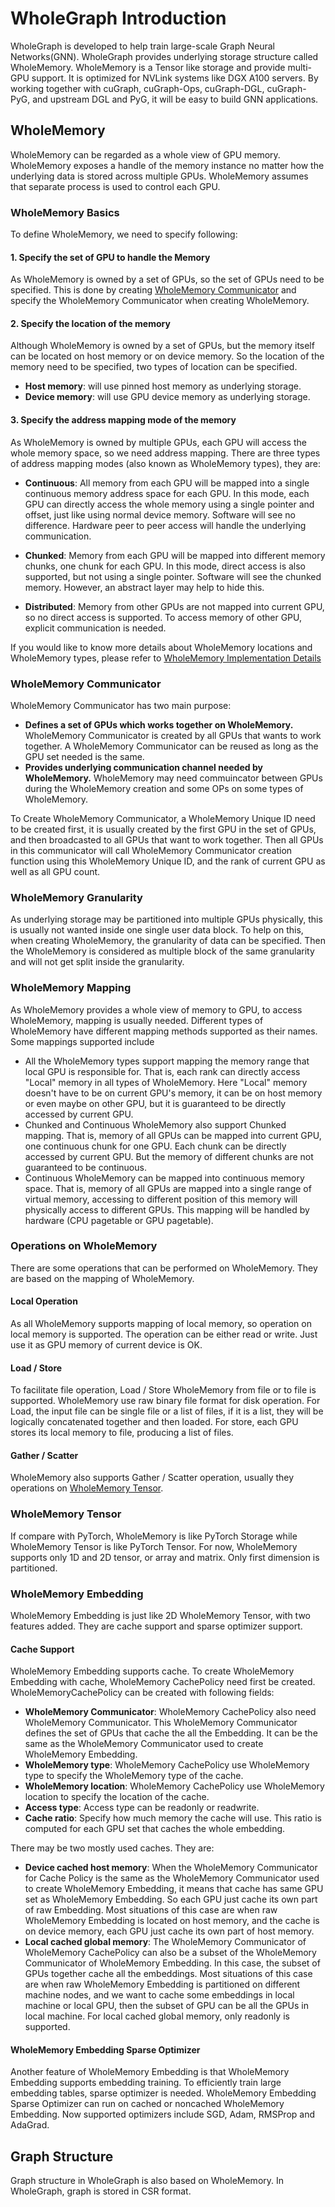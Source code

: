 # WholeGraph Introduction
WholeGraph is developed to help train large-scale Graph Neural Networks(GNN).
WholeGraph provides underlying storage structure called WholeMemory.
WholeMemory is a Tensor like storage and provide multi-GPU support.
It is optimized for NVLink systems like DGX A100 servers.
By working together with cuGraph, cuGraph-Ops, cuGraph-DGL, cuGraph-PyG, and upstream DGL and PyG,
it will be easy to build GNN applications.

## WholeMemory
WholeMemory can be regarded as a whole view of GPU memory.
WholeMemory exposes a handle of the memory instance no matter how the underlying data is stored across multiple GPUs.
WholeMemory assumes that separate process is used to control each GPU.

### WholeMemory Basics
To define WholeMemory, we need to specify following:

#### 1. Specify the set of GPU to handle the Memory

As WholeMemory is owned by a set of GPUs, so the set of GPUs need to be specified.
This is done by creating [WholeMemory Communicator](#wholememory-communicator) and specify the WholeMemory Communicator
when creating WholeMemory.

#### 2. Specify the location of the memory

Although WholeMemory is owned by a set of GPUs, but the memory itself can be located on host memory or on device memory.
So the location of the memory need to be specified, two types of location can be specified.

- **Host memory**: will use pinned host memory as underlying storage.
- **Device memory**: will use GPU device memory as underlying storage.

#### 3. Specify the address mapping mode of the memory

As WholeMemory is owned by multiple GPUs, each GPU will access the whole memory space, so we need address mapping.
There are three types of address mapping modes (also known as WholeMemory types), they are:

- **Continuous**: All memory from each GPU will be mapped into a single continuous memory address space for each GPU.
  In this mode, each GPU can directly access the whole memory using a single pointer and offset, just like using normal
  device memory. Software will see no difference. Hardware peer to peer access will handle the underlying communication.

- **Chunked**: Memory from each GPU will be mapped into different memory chunks, one chunk for each GPU.
  In this mode, direct access is also supported, but not using a single pointer. Software will see the chunked memory.
  However, an abstract layer may help to hide this.

- **Distributed**: Memory from other GPUs are not mapped into current GPU, so no direct access is supported.
  To access memory of other GPU, explicit communication is needed.

If you would like to know more details about WholeMemory locations and WholeMemory types, please refer to
[WholeMemory Implementation Details](wholememory_implementation_details.md)

### WholeMemory Communicator
WholeMemory Communicator has two main purpose:

- **Defines a set of GPUs which works together on WholeMemory.** WholeMemory Communicator is created by all GPUs that
  wants to work together. A WholeMemory Communicator can be reused as long as the GPU set needed is the same.
- **Provides underlying communication channel needed by WholeMemory.** WholeMemory may need commuincator between GPUs
  during the WholeMemory creation and some OPs on some types of WholeMemory.

To Create WholeMemory Communicator, a WholeMemory Unique ID need to be created first, it is usually created by the first
GPU in the set of GPUs, and then broadcasted to all GPUs that want to work together. Then all GPUs in this communicator
will call WholeMemory Communicator creation function using this WholeMemory Unique ID, and the rank of current GPU as
well as all GPU count.

### WholeMemory Granularity
As underlying storage may be partitioned into multiple GPUs physically, this is usually not wanted inside one single
user data block. To help on this, when creating WholeMemory, the granularity of data can be specified. Then the
WholeMemory is considered as multiple block of the same granularity and will not get split inside the granularity.

### WholeMemory Mapping
As WholeMemory provides a whole view of memory to GPU, to access WholeMemory, mapping is usually needed.
Different types of WholeMemory have different mapping methods supported as their names.
Some mappings supported include
- All the WholeMemory types support mapping the memory range that local GPU is responsible for.
  That is, each rank can directly access "Local" memory in all types of WholeMemory.
  Here "Local" memory doesn't have to be on current GPU's memory, it can be on host memory or even maybe on other GPU,
  but it is guaranteed to be directly accessed by current GPU.
- Chunked and Continuous WholeMemory also support Chunked mapping. That is, memory of all GPUs can be mapped into
  current GPU, one continuous chunk for one GPU. Each chunk can be directly accessed by current GPU. But the memory of
  different chunks are not guaranteed to be continuous.
- Continuous WholeMemory can be mapped into continuous memory space. That is, memory of all GPUs are mapped into a
  single range of virtual memory, accessing to different position of this memory will physically access to different
  GPUs. This mapping will be handled by hardware (CPU pagetable or GPU pagetable).

### Operations on WholeMemory
There are some operations that can be performed on WholeMemory. They are based on the mapping of WholeMemory.
#### Local Operation
As all WholeMemory supports mapping of local memory, so operation on local memory is supported. The operation can be
either read or write. Just use it as GPU memory of current device is OK.
#### Load / Store
To facilitate file operation, Load / Store WholeMemory from file or to file is supported. WholeMemory use raw binary
file format for disk operation. For Load, the input file can be single file or a list of files, if it is a list, they
will be logically concatenated together and then loaded. For store, each GPU stores its local memory to file, producing
a list of files.
#### Gather / Scatter
WholeMemory also supports Gather / Scatter operation, usually they operations on
[WholeMemory Tensor](#wholememory-tensor).

### WholeMemory Tensor
If compare with PyTorch, WholeMemory is like PyTorch Storage while WholeMemory Tensor is like PyTorch Tensor.
For now, WholeMemory supports only 1D and 2D tensor, or array and matrix. Only first dimension is partitioned.

### WholeMemory Embedding
WholeMemory Embedding is just like 2D WholeMemory Tensor, with two features added. They are cache support and sparse
optimizer support.
#### Cache Support
WholeMemory Embedding supports cache. To create WholeMemory Embedding with cache, WholeMemory CachePolicy need first be
created. WholeMemoryCachePolicy can be created with following fields:
- **WholeMemory Communicator**: WholeMemory CachePolicy also need WholeMemory Communicator.
  This WholeMemory Communicator defines the set of GPUs that cache the all the Embedding.
  It can be the same as the WholeMemory Communicator used to create WholeMemory Embedding.
- **WholeMemory type**: WholeMemory CachePolicy use WholeMemory type to specify the WholeMemory type of the cache.
- **WholeMemory location**: WholeMemory CachePolicy use WholeMemory location to specify the location of the cache.
- **Access type**: Access type can be readonly or readwrite.
- **Cache ratio**: Specify how much memory the cache will use. This ratio is computed for each GPU set that caches the
  whole embedding.

There may be two mostly used caches. They are:
- **Device cached host memory**: When the WholeMemory Communicator for Cache Policy is the same as the WholeMemory
  Communicator used to create WholeMemory Embedding, it means that cache has same GPU set as WholeMemory Embedding.
  So each GPU just cache its own part of raw Embedding.
  Most situations of this case are when raw WholeMemory Embedding is located on host memory, and the cache is on device
  memory, each GPU just cache its own part of host memory.
- **Local cached global memory**: The WholeMemory Communicator of WholeMemory CachePolicy can also be a subset of the
  WholeMemory Communicator of WholeMemory Embedding. In this case, the subset of GPUs together cache all the embeddings.
  Most situations of this case are when raw WholeMemory Embedding is partitioned on different machine nodes, and we
  want to cache some embeddings in local machine or local GPU, then the subset of GPU can be all the GPUs in local
  machine. For local cached global memory, only readonly is supported.

#### WholeMemory Embedding Sparse Optimizer
Another feature of WholeMemory Embedding is that WholeMemory Embedding supports embedding training.
To efficiently train large embedding tables, sparse optimizer is needed.
WholeMemory Embedding Sparse Optimizer can run on cached or noncached WholeMemory Embedding.
Now supported optimizers include SGD, Adam, RMSProp and AdaGrad.

## Graph Structure
Graph structure in WholeGraph is also based on WholeMemory.
In WholeGraph, graph is stored in CSR format.
